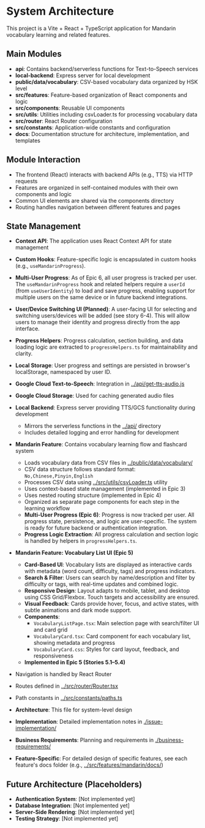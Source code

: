 # System Architecture

This project is a Vite + React + TypeScript application for Mandarin vocabulary learning and related features.

## Main Modules

- **api**: Contains backend/serverless functions for Text-to-Speech services
- **local-backend**: Express server for local development
- **public/data/vocabulary**: CSV-based vocabulary data organized by HSK level
- **src/features**: Feature-based organization of React components and logic
- **src/components**: Reusable UI components
- **src/utils**: Utilities including csvLoader.ts for processing vocabulary data
- **src/router**: React Router configuration
- **src/constants**: Application-wide constants and configuration
- **docs**: Documentation structure for architecture, implementation, and templates

## Module Interaction

- The frontend (React) interacts with backend APIs (e.g., TTS) via HTTP requests
- Features are organized in self-contained modules with their own components and logic
- Common UI elements are shared via the components directory
- Routing handles navigation between different features and pages

## State Management

- **Context API**: The application uses React Context API for state management
- **Custom Hooks**: Feature-specific logic is encapsulated in custom hooks (e.g., `useMandarinProgress`).
- **Multi-User Progress**: As of Epic 6, all user progress is tracked per user. The `useMandarinProgress` hook and related helpers require a `userId` (from `useUserIdentity`) to load and save progress, enabling support for multiple users on the same device or in future backend integrations.
- **User/Device Switching UI (Planned)**: A user-facing UI for selecting and switching users/devices will be added (see story 6-4). This will allow users to manage their identity and progress directly from the app interface.
- **Progress Helpers**: Progress calculation, section building, and data loading logic are extracted to `progressHelpers.ts` for maintainability and clarity.
- **Local Storage**: User progress and settings are persisted in browser's localStorage, namespaced by user ID.

- **Google Cloud Text-to-Speech**: Integration in [../api/get-tts-audio.js](../api/get-tts-audio.js)
- **Google Cloud Storage**: Used for caching generated audio files

- **Local Backend**: Express server providing TTS/GCS functionality during development

  - Mirrors the serverless functions in the [../api/](../api/) directory
  - Includes detailed logging and error handling for development

- **Mandarin Feature**: Contains vocabulary learning flow and flashcard system

  - Loads vocabulary data from CSV files in [../public/data/vocabulary/](../public/data/vocabulary/)
  - CSV data structure follows standard format: `No,Chinese,Pinyin,English`
  - Processes CSV data using [../src/utils/csvLoader.ts](../src/utils/csvLoader.ts) utility
  - Uses context-based state management (implemented in Epic 3)
  - Uses nested routing structure (implemented in Epic 4)
  - Organized as separate page components for each step in the learning workflow
  - **Multi-User Progress (Epic 6)**: Progress is now tracked per user. All progress state, persistence, and logic are user-specific. The system is ready for future backend or authentication integration.
  - **Progress Logic Extraction**: All progress calculation and section logic is handled by helpers in `progressHelpers.ts`.

- **Mandarin Feature: Vocabulary List UI (Epic 5)**

  - **Card-Based UI**: Vocabulary lists are displayed as interactive cards with metadata (word count, difficulty, tags) and progress indicators.
  - **Search & Filter**: Users can search by name/description and filter by difficulty or tags, with real-time updates and combined logic.
  - **Responsive Design**: Layout adapts to mobile, tablet, and desktop using CSS Grid/Flexbox. Touch targets and accessibility are ensured.
  - **Visual Feedback**: Cards provide hover, focus, and active states, with subtle animations and dark mode support.
  - **Components**:
    - `VocabularyListPage.tsx`: Main selection page with search/filter UI and card grid
    - `VocabularyCard.tsx`: Card component for each vocabulary list, showing metadata and progress
    - `VocabularyCard.css`: Styles for card layout, feedback, and responsiveness
  - **Implemented in Epic 5 (Stories 5.1–5.4)**

- Navigation is handled by React Router
- Routes defined in [../src/router/Router.tsx](../src/router/Router.tsx)
- Path constants in [../src/constants/paths.ts](../src/constants/paths.ts)

- **Architecture**: This file for system-level design
- **Implementation**: Detailed implementation notes in [./issue-implementation/](./issue-implementation/)
- **Business Requirements**: Planning and requirements in [./business-requirements/](./business-requirements/)
- **Feature-Specific**: For detailed design of specific features, see each feature's docs folder (e.g., [../src/features/mandarin/docs/](../src/features/mandarin/docs/))

## Future Architecture (Placeholders)

- **Authentication System**: [Not implemented yet]
- **Database Integration**: [Not implemented yet]
- **Server-Side Rendering**: [Not implemented yet]
- **Testing Strategy**: [Not implemented yet]
